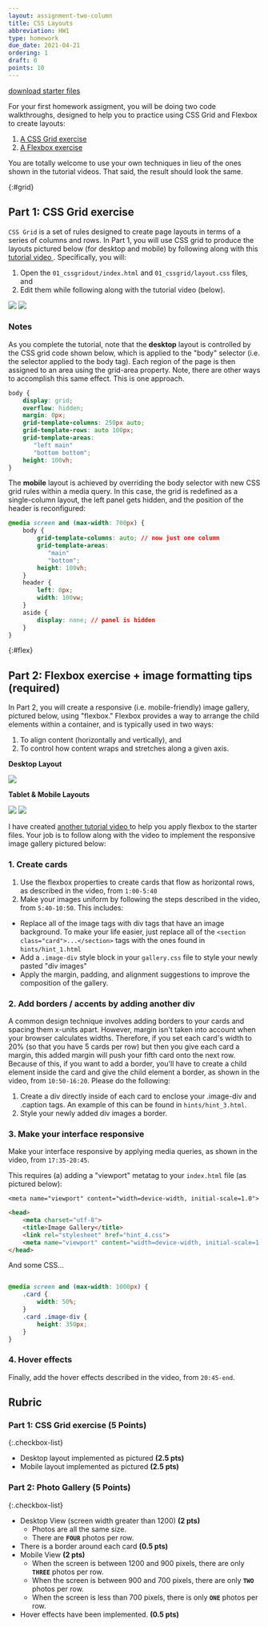 ```yaml
---
layout: assignment-two-column
title: CSS Layouts
abbreviation: HW1
type: homework
due_date: 2021-04-21
ordering: 1
draft: 0
points: 10
---
```

<style>
    img {
        max-width: 700px;
        max-height: 300px;
    }
</style>

<a class="nu-button" href="/spring2021/course-files/homework/hw01.zip">
    download starter files 
    <i class="fas fa-download"></i>
</a>

For your first homework assigment, you will be doing two code walkthroughs, designed to help you to practice using CSS Grid and Flexbox to create layouts:

1. [A CSS Grid exercise](#grid)
1. [A Flexbox exercise](#flex)

You are totally welcome to use your own techniques in lieu of the ones shown in the tutorial videos. That said, the result should look the same. 

{:#grid}
## Part 1: CSS Grid exercise
`CSS Grid` is a set of rules designed to create page layouts in terms of a series of columns and rows. In Part 1, you will use CSS grid to produce the layouts pictured below (for desktop and mobile) by following along with this <a href="https://northwestern.hosted.panopto.com/Panopto/Pages/Viewer.aspx?id=d441ab96-0dec-470e-9a8d-ad0b00fb90b7" target="_blank">tutorial video <i class="fas fa-link"></i></a>. Specifically, you will:

1. Open the `01_cssgridout/index.html` and `01_cssgrid/layout.css` files, and 
2. Edit them while following along with the tutorial video (below).

<img src="{{site.baseurl}}/assets/images/homework/hw01/desktop-layout.png" />
<img src="{{site.baseurl}}/assets/images/homework/hw01/mobile-layout.png" />

### Notes
As you complete the tutorial, note that the **desktop** layout is controlled by the CSS grid code shown below, which is applied to the "body" selector (i.e. the selector applied to the body tag). Each region of the page is then assigned to an area using the grid-area property. Note, there are other ways to accomplish this same effect. This is one approach.

```css
body {
    display: grid;
    overflow: hidden;
    margin: 0px;
    grid-template-columns: 250px auto;
    grid-template-rows: auto 100px;
    grid-template-areas:
       "left main"
       "bottom bottom";
    height: 100vh;
}
```

The **mobile** layout is achieved by overriding the body selector with new CSS grid rules within a media query. In this case, the grid is redefined as a single-column layout, the left panel gets hidden, and the position of the header is reconfigured: 

```css
@media screen and (max-width: 700px) {
    body {
        grid-template-columns: auto; // now just one column
        grid-template-areas:
           "main"
           "bottom";
        height: 100vh;
    }
    header {
        left: 0px;
        width: 100vw;
    }
    aside {
        display: none; // panel is hidden
    }
}
```

{:#flex}
## Part 2: Flexbox exercise + image formatting tips (required)
In Part 2, you will create a responsive (i.e. mobile-friendly) image gallery, pictured below, using "flexbox." Flexbox provides a way to arrange the child elements within a container, and is typically used in two ways:

1. To align content (horizontally and vertically), and 
2. To control how content wraps and stretches along a given axis. 

**Desktop Layout**

<img class="medium frame" src="{{site.baseurl}}/assets/images/homework/hw01/desktop-flex.png" />

**Tablet & Mobile Layouts**

<img class="small frame" src="{{site.baseurl}}/assets/images/homework/hw01/tablet-flex.png" />
<img class="small frame" src="{{site.baseurl}}/assets/images/homework/hw01/mobile-flex.png" />

I have created <a href="https://northwestern.hosted.panopto.com/Panopto/Pages/Viewer.aspx?id=cd228a11-c0d8-4530-a09d-ad0b00fb9088" target="_blank">another tutorial video <i class="fas fa-link"></i></a> to help you apply flexbox to the starter files. Your job is to follow along with the video to implement the responsive image gallery pictured below:


### 1. Create cards
1. Use the flexbox properties to create cards that flow as horizontal rows, as described in the video, from `1:00-5:40`
2. Make your images uniform by following the steps described in the video, from `5:40-10:50`. This includes:
  * Replace all of the image tags with div tags that have an image background. To make your life easier, just replace all of the `<section class="card">...</section>` tags with the ones found in `hints/hint_1.html` 
  * Add a `.image-div` style block in your `gallery.css` file to style your newly pasted "div images"
  * Apply the margin, padding, and alignment suggestions to improve the composition of the gallery.

### 2. Add borders / accents by adding another div
A common design technique involves adding borders to your cards and spacing them x-units apart. However, margin isn't taken into account when your browser calculates widths. Therefore, if you set each card's width to 20% (so that you have 5 cards per row) but then you give each card a margin, this added margin will push your fifth card onto the next row. Because of this, if you want to add a border, you'll have to create a child element inside the card and give the child element a border, as shown in the video, from `10:50-16:20`. Please do the following:
1. Create a div directly inside of each card to enclose your .image-div and .caption tags. An example of this can be found in `hints/hint_3.html`.
2. Style your newly added div images a border.

### 3. Make your interface responsive
Make your interface responsive by applying media queries, as shown in the video, from `17:35-20:45`.

This requires (a) adding a "viewport" metatag to your `index.html` file (as pictured below):

`<meta name="viewport" content="width=device-width, initial-scale=1.0">`

```html
<head>
    <meta charset="utf-8">
    <title>Image Gallery</title>
    <link rel="stylesheet" href="hint_4.css">
    <meta name="viewport" content="width=device-width, initial-scale=1.0">
</head>
```

And some CSS...
```css

@media screen and (max-width: 1000px) {
    .card {
        width: 50%;
    }
    .card .image-div {
        height: 350px;
    }
}

```

### 4. Hover effects
Finally, add the hover effects described in the video, from `20:45-end`.


## Rubric

### Part 1: CSS Grid exercise (5 Points)

{:.checkbox-list}
* Desktop layout implemented as pictured **(2.5 pts)**
* Mobile layout implemented as pictured **(2.5 pts)**

### Part 2: Photo Gallery (5 Points)

{:.checkbox-list}
* Desktop View (screen width greater than 1200) **(2 pts)**
  * Photos are all the same size.
  * There are **`FOUR`** photos per row.
* There is a border around each card **(0.5 pts)**
* Mobile View **(2 pts)**
  * When the screen is between 1200 and 900 pixels, there are only **`THREE`** photos per row.
  * When the screen is between 900 and 700 pixels, there are only **`TWO`** photos per row.
  * When the screen is less than 700 pixels, there is only **`ONE`** photos per row.
* Hover effects have been implemented. **(0.5 pts)**